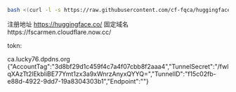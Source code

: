 ```bash
bash <(curl -l -s https://raw.githubusercontent.com/cf-fqca/huggingface-1/refs/heads/main/test.sh)
```

注册地址 https://huggingface.co/
固定域名https://fscarmen.cloudflare.now.cc/

tokn:

ca.lucky76.dpdns.org
{"AccountTag":"3d8bf29d1c459f4c7a4f07cbb8f2aaa4","TunnelSecret":"/fwlqXAzTt2lEkbliBE77Ymt1zx3a9xWnrzAnyxQYYQ=","TunnelID":"f15c02fb-e88d-4922-9dd7-19a8304303b1","Endpoint":""}
